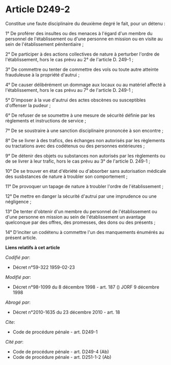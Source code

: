 # Article D249-2

Constitue une faute disciplinaire du deuxième degré le fait, pour un détenu :

1° De proférer des insultes ou des menaces à l'égard d'un membre du personnel de l'établissement ou d'une personne en mission
ou en visite au sein de l'établissement pénitentiaire ;

2° De participer à des actions collectives de nature à perturber l'ordre de l'établissement, hors le cas prévu au 2° de
l'article D. 249-1 ;

3° De commettre ou tenter de commettre des vols ou toute autre atteinte frauduleuse à la propriété d'autrui ;

4° De causer délibérément un dommage aux locaux ou au matériel affecté à l'établissement, hors le cas prévu au 7° de
l'article D. 249-1 ;

5° D'imposer à la vue d'autrui des actes obscènes ou susceptibles d'offenser la pudeur ;

6° De refuser de se soumettre à une mesure de sécurité définie par les règlements et instructions de service ;

7° De se soustraire à une sanction disciplinaire prononcée à son encontre ;

8° De se livrer à des trafics, des échanges non autorisés par les règlements ou tractations avec des codétenus ou des
personnes extérieures ;

9° De détenir des objets ou substances non autorisés par les règlements ou de se livrer à leur trafic, hors le cas prévu au
3° de l'article D. 249-1 ;

10° De se trouver en état d'ébriété ou d'absorber sans autorisation médicale des susbstances de nature à troubler son
comportement ;

11° De provoquer un tapage de nature à troubler l'ordre de l'établissement ;

12° De mettre en danger la sécurité d'autrui par une imprudence ou une négligence ;

13° De tenter d'obtenir d'un membre du personnel de l'établissement ou d'une personne en mission au sein de l'établissement
un avantage quelconque par des offres, des promesses, des dons ou des présents ;

14° D'inciter un codétenu à commettre l'un des manquements énumérés au présent article.

**Liens relatifs à cet article**

_Codifié par_:

  - Décret n°59-322 1959-02-23

_Modifié par_:

  - Décret n°98-1099 du 8 décembre 1998 - art. 187 () JORF 9 décembre 1998

_Abrogé par_:

  - Décret n°2010-1635 du 23 décembre 2010 - art. 18

_Cite_:

  - Code de procédure pénale - art. D249-1

_Cité par_:

  - Code de procédure pénale - art. D249-4 (Ab)
  - Code de procédure pénale - art. D251-1-2 (Ab)
